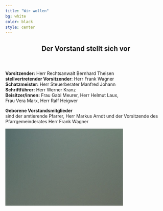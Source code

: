 ```yaml
---
title: "Wir wollen"
bg: white
color: black
style: center
---
```

<section id="one" class="main style1">
  <div class="container">
    <div class="row 150%">
      <div class="6u 12u$(medium)">
        <header class="major">
          <h2>Der Vorstand stellt sich vor</h2>
        </header>
         <p>
         <b>Vorsitzender:</b> Herr Rechtsanwalt Bernhard Theisen<br>
         <b>stellvertretender Vorsitzender</b>: Herr Frank Wagner<br>
         <b>Schatzmeister:</b> Herr Steuerberater Manfred Johann<br>
         <b>Schriftführer:</b> Herr Werner Kranz<br>
         <b>Beisitzer/innen:</b> Frau Gabi Meurer, Herr Helmut Laux,<br> Frau Vera Marx, Herr Ralf Heigwer
         </p>
         <p>
         <b>Geborene Vorstandsmitglieder</b><br>
         sind der amtierende Pfarrer, Herr Markus Arndt
         und der Vorsitzende des Pfarrgemeinderates Herr Frank Wagner
         </p>
      </div>
      <div class="6u$ 12u$(medium) important(medium)">
        <span class="image fit"><img src="images/pic02.jpg" alt="" /></span>
      </div>
    </div>
  </div>
</section>